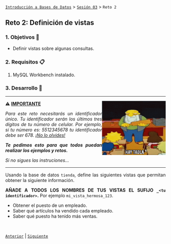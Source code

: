 [`Introducción a Bases de Datos`](../../README.md) > [`Sesión 03`](../Readme.md) > `Reto 2`
	
## Reto 2: Definición de vistas

<div style="text-align: justify;">

### 1. Objetivos :dart:

- Definir vistas sobre algunas consultas.

### 2. Requisitos :clipboard:

1. MySQL Workbench instalado.

### 3. Desarrollo :rocket:

---

<img src="../../imagenes/tabla.gif" align="right" height="170" width="200"> 

:warning: <ins>**IMPORTANTE**</ins>

_Para este reto necesitarás un identificador único. Tu identificador serán los últimos tres dígitos de tu número de celular. Por ejemplo, si tu número es: 5512345678 tu identificador debe ser 678. <ins>¡No lo olvides!</ins>_   

_**Te pedimos esto para que todos puedan realizar los ejemplos y retos.**_


_Si no sigues las instruciones..._   

---

Usando la base de datos `tienda`, define las siguientes vistas que permitan obtener la siguiente información.

**AÑADE A TODOS LOS NOMBRES DE TUS VISTAS EL SUFIJO `_<tu identificador>`.** Por ejemplo `mi_vista_hermosa_123`.

- Obtener el puesto de un empleado.
- Saber qué artículos ha vendido cada empleado.
- Saber qué puesto ha tenido más ventas.

<br/>

[`Anterior`](../Ejemplo-02/Readme.md) | [`Siguiente`](../Readme.md)

</div>
